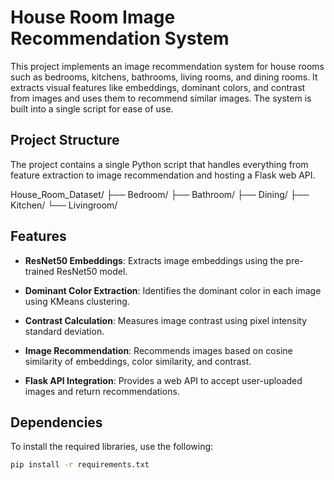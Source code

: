 # House Room Image Recommendation System

This project implements an image recommendation system for house rooms such as bedrooms, kitchens, bathrooms, living rooms, and dining rooms. It extracts visual features like embeddings, dominant colors, and contrast from images and uses them to recommend similar images. The system is built into a single script for ease of use.

## Project Structure

The project contains a single Python script that handles everything from feature extraction to image recommendation and hosting a Flask web API.

House_Room_Dataset/
├── Bedroom/
├── Bathroom/
├── Dining/
├── Kitchen/
└── Livingroom/


## Features

- **ResNet50 Embeddings**: 
  Extracts image embeddings using the pre-trained ResNet50 model.
  
- **Dominant Color Extraction**: 
  Identifies the dominant color in each image using KMeans clustering.
  
- **Contrast Calculation**: 
  Measures image contrast using pixel intensity standard deviation.
  
- **Image Recommendation**: 
  Recommends images based on cosine similarity of embeddings, color similarity, and contrast.

- **Flask API Integration**: 
  Provides a web API to accept user-uploaded images and return recommendations.

## Dependencies

To install the required libraries, use the following:

```bash
pip install -r requirements.txt

